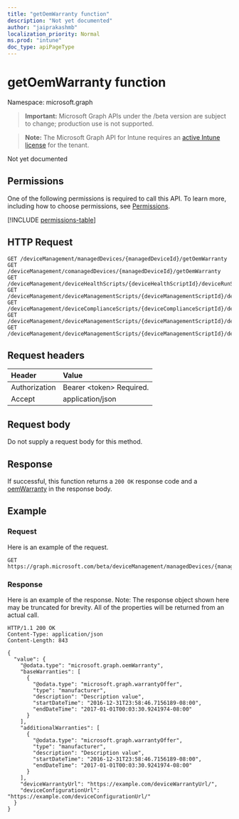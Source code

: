 ```yaml
---
title: "getOemWarranty function"
description: "Not yet documented"
author: "jaiprakashmb"
localization_priority: Normal
ms.prod: "intune"
doc_type: apiPageType
---
```


# getOemWarranty function

Namespace: microsoft.graph

> **Important:** Microsoft Graph APIs under the /beta version are subject to change; production use is not supported.

> **Note:** The Microsoft Graph API for Intune requires an [active Intune license](https://go.microsoft.com/fwlink/?linkid=839381) for the tenant.

Not yet documented

## Permissions
One of the following permissions is required to call this API. To learn more, including how to choose permissions, see [Permissions](/graph/permissions-reference).

<!-- { "blockType": "permissions", "name": "intune_devices_manageddevice_getoemwarranty" } -->
[!INCLUDE [permissions-table](../includes/permissions/intune-devices-manageddevice-getoemwarranty-permissions.md)]

## HTTP Request
<!-- {
  "blockType": "ignored"
}
-->
``` http
GET /deviceManagement/managedDevices/{managedDeviceId}/getOemWarranty
GET /deviceManagement/comanagedDevices/{managedDeviceId}/getOemWarranty
GET /deviceManagement/deviceHealthScripts/{deviceHealthScriptId}/deviceRunStates/{deviceHealthScriptDeviceStateId}/managedDevice/getOemWarranty
GET /deviceManagement/deviceManagementScripts/{deviceManagementScriptId}/deviceRunStates/{deviceManagementScriptDeviceStateId}/managedDevice/getOemWarranty
GET /deviceManagement/deviceComplianceScripts/{deviceComplianceScriptId}/deviceRunStates/{deviceComplianceScriptDeviceStateId}/managedDevice/getOemWarranty
GET /deviceManagement/deviceManagementScripts/{deviceManagementScriptId}/deviceRunStates/{deviceManagementScriptDeviceStateId}/managedDevice/users/{userId}/managedDevices/{managedDeviceId}/getOemWarranty
GET /deviceManagement/deviceManagementScripts/{deviceManagementScriptId}/deviceRunStates/{deviceManagementScriptDeviceStateId}/managedDevice/detectedApps/{detectedAppId}/managedDevices/{managedDeviceId}/getOemWarranty
```

## Request headers
|Header|Value|
|:---|:---|
|Authorization|Bearer &lt;token&gt; Required.|
|Accept|application/json|

## Request body
Do not supply a request body for this method.

## Response
If successful, this function returns a `200 OK` response code and a [oemWarranty](../resources/intune-devices-oemwarranty.md) in the response body.

## Example

### Request
Here is an example of the request.
``` http
GET https://graph.microsoft.com/beta/deviceManagement/managedDevices/{managedDeviceId}/getOemWarranty
```

### Response
Here is an example of the response. Note: The response object shown here may be truncated for brevity. All of the properties will be returned from an actual call.
``` http
HTTP/1.1 200 OK
Content-Type: application/json
Content-Length: 843

{
  "value": {
    "@odata.type": "microsoft.graph.oemWarranty",
    "baseWarranties": [
      {
        "@odata.type": "microsoft.graph.warrantyOffer",
        "type": "manufacturer",
        "description": "Description value",
        "startDateTime": "2016-12-31T23:58:46.7156189-08:00",
        "endDateTime": "2017-01-01T00:03:30.9241974-08:00"
      }
    ],
    "additionalWarranties": [
      {
        "@odata.type": "microsoft.graph.warrantyOffer",
        "type": "manufacturer",
        "description": "Description value",
        "startDateTime": "2016-12-31T23:58:46.7156189-08:00",
        "endDateTime": "2017-01-01T00:03:30.9241974-08:00"
      }
    ],
    "deviceWarrantyUrl": "https://example.com/deviceWarrantyUrl/",
    "deviceConfigurationUrl": "https://example.com/deviceConfigurationUrl/"
  }
}
```
